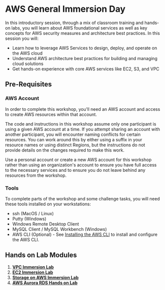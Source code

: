 # **AWS General Immersion Day**

In this introductory session, through a mix of classroom training and hands-on labs, you will learn about AWS foundational services as well as key concepts for AWS security measures and architecture best practices.  In this session you will:

- Learn how to leverage AWS Services to design, deploy, and operate on the AWS cloud
- Understand AWS architecture best practices for building and managing cloud solutions
- Get hands-on experience with core AWS services like EC2, S3, and VPC

## **Pre-Requisites**

### **AWS Account**

In order to complete this workshop, you'll need an AWS account and access to create AWS resources within that account.

The code and instructions in this workshop assume only one participant is using a given AWS account at a time. If you attempt sharing an account with another participant, you will encounter naming conflicts for certain resources. You can work around this by either using a suffix in your resource names or using distinct Regions, but the instructions do not provide details on the changes required to make this work.

Use a personal account or create a new AWS account for this workshop rather than using an organization's account to ensure you have full access to the necessary services and to ensure you do not leave behind any resources from the workshop.

### **Tools**

To complete parts of the workshop and some challenge tasks, you will need these tools installed on your workstations:

* ssh (MacOS / Linux)
* Putty (Windows)
* Windows Remote Desktop Client
* MySQL Client / MySQL Workbench (Windows)
* AWS CLI (Optional) - See [Installing the AWS CLI](https://docs.aws.amazon.com/cli/latest/userguide/cli-chap-install.html) to install and configure the AWS CLI.

## **Hands on Lab Modules**

1. **[VPC Immersion Lab](vpclab/README.md)**
2. **[EC2 Immersion Lab](ec2lab/README.md)**
3. **[Storage on AWS Immersion Lab](storagelab/README.md)**
4. **[AWS Aurora RDS Hands on Lab](auroralab/README.md)**


